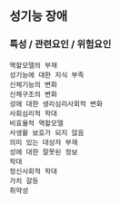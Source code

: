 ## 성기능 장애



### 특성 / 관련요인 / 위험요인

>   

    역할모델의 부재
    성기능에 대한 지식 부족
    신체기능의 변화
    신체구조의 변화
    성에 대한 생리심리사회적 변화
    사회심리적 학대
    비효율적 역할모델
    사생활 보호가 되지 않음
    의미 있는 대상자 부재
    성에 대한 잘못된 정보
    학대
    정신사회적 학대
    가치 갈등
    취약성
